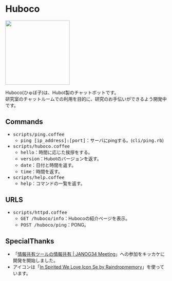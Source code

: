# Huboco

<a href="https://raw.githubusercontent.com/hico-horiuchi/huboco/master/icon.png">
  <img src="/../master/icon.png" width="200px" height="auto">
</a>
<br>

Huboco(ひゅぼ子)は、Hubot製のチャットボットです。
<br>
研究室のチャットルームでの利用を目的に、研究のお手伝いができるよう開発中です。

## Commands

- <tt>scripts/ping.coffee</tt>
  - <tt>ping [ip_address]:[port]</tt>：サーバにpingする。(<tt>cli/ping.rb</tt>)
- <tt>scripts/huboco.coffee</tt>
  - <tt>hello</tt>：時間に応じた挨拶をする。
  - <tt>version</tt>：Hubotのバージョンを返す。
  - <tt>date</tt>：日付と時間を返す。
  - <tt>time</tt>：時間を返す。
- <tt>scripts/help.coffee</tt>
  - <tt>help</tt>：コマンドの一覧を返す。

## URLS

- <tt>scripts/httpd.coffee</tt>
  - <tt>GET /huboco/info</tt>：Hubocoの紹介ページを表示。
  - <tt>POST /huboco/ping</tt>：PONG。

## SpecialThanks

- 「[情報共有ツールの情報共有 | JANOG34 Meeting](http://www.janog.gr.jp/meeting/janog34/program/itool.html)」への参加をキッカケに開発を開始しました。
- アイコンは「[In Spirited We Love Icon Se by Raindropmemory](http://raindropmemory.deviantart.com/art/In-Spirited-We-Love-Icon-Set-Repost-304014435)」を使っています。
